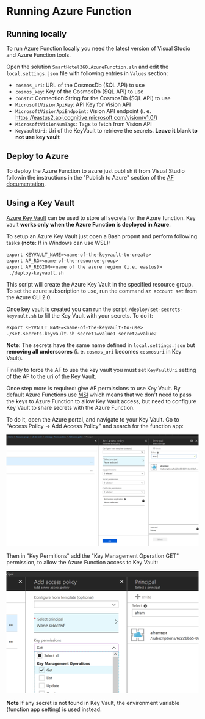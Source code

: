 # Running Azure Function

## Running locally

To run Azure Function locally you need the latest version of Visual Studio and Azure Function tools.

Open the solution `SmartHotel360.AzureFunction.sln` and edit the `local.settings.json` file with following entries in `Values` section:

* `cosmos_uri`: URL of the CosmosDb (SQL API) to use
* `cosmos_key`: Key of the CosmosDb (SQL API) to use
* `constr`: Connection String for the CosmosDb (SQL API) to use
* `MicrosoftVisionApiKey`: API Key for Vision API
* `MicrosoftVisionApiEndpoint`: Vision API endpoint (i. e. https://eastus2.api.cognitive.microsoft.com/vision/v1.0/)
* `MicrosoftVisionNumTags`: Tags to fetch from Vision API
* `KeyVaultUri`: Uri of the KeyVault to retrieve the secrets. **Leave it blank to not use key vault**

## Deploy to Azure

To deploy the Azure Function to azure just publish it from Visual Studio followin the instructions in the "Publish to Azure" section of the [AF documentation](https://docs.microsoft.com/en-us/azure/azure-functions/functions-develop-vs).

## Using a Key Vault

[Azure Key Vault](https://azure.microsoft.com/en-us/services/key-vault/) can be used to store all secrets for the Azure function. Key vault **works only when the Azure Function is deployed in Azure**.

To setup an Azure Key Vault just open a Bash propmt and perform following tasks (**note**: If in Windows can use WSL):

```
export KEYVAULT_NAME=<name-of-the-keyvault-to-create>
export AF_RG=<name-of-the-resource-group>
export AF_REGION=<name of the azure region (i.e. eastus)>
 ./deploy-keyvault.sh
```

This script will create the Azure Key Vault in the specified resource group. To set the azure subscription to use, run the command `az account set` from the Azure CLI 2.0.

Once key vault is created you can run the script `/deploy/set-secrets-keyvault.sh` to fill the Key Vault with your secrets. To do it:

```
export KEYVAULT_NAME=<name-of-the-keyvault-to-use>
./set-secrets-keyvault.sh secret1=value1 secret2=value2
```

**Note**: The secrets have the same name defined in `local.settings.json` but **removing all underscores** (i. e. `cosmos_uri` becomes `cosmosuri` in Key Vault).

Finally to force the AF to use the key vault you must set `KeyVaultUri` setting of the AF to the uri of the Key Vault.

Once step more is required: give AF permissions to use Key Vault. By default Azure Functions use [MSI](https://docs.microsoft.com/en-us/azure/active-directory/managed-identities-azure-resources/overview) which means that we don't need to pass the keys to Azure Function to allow Key Vault access, but need to configure Key Vault to share secrets with the Azure Function.

To do it, open the Azure portal, and navigate to your Key Vault. Go to "Access Policy -> Add Access Policy" and search for the function app:

![Searching for the function app](./keyvault-access-policy1.png)

Then in "Key Permitions" add the "Key Management Operation GET" permission, to allow the Azure Function access to Key Vault:

![Adding permission](./keyvault-access-policy2.png)

**Note** If any secret is not found in Key Vault, the environment variable (function app setting) is used instead.